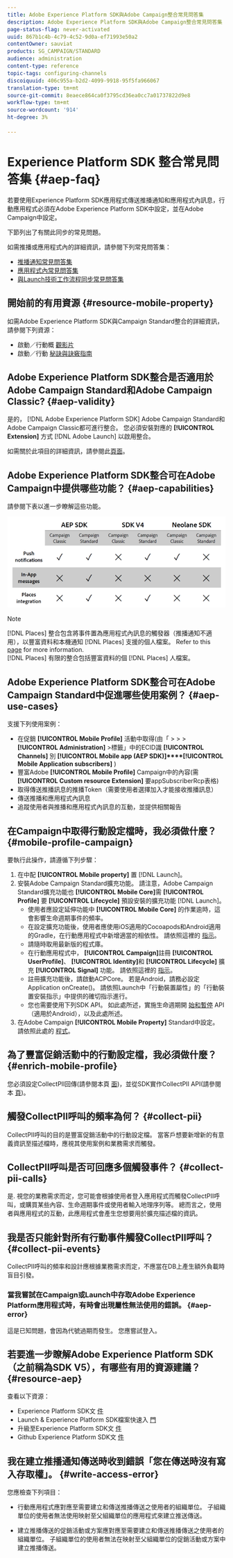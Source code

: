 ```yaml
---
title: Adobe Experience Platform SDK與Adobe Campaign整合常見問答集
description: Adobe Experience Platform SDK與Adobe Campaign整合常見問答集
page-status-flag: never-activated
uuid: 867b1c4b-4c79-4c52-9d0a-ef71993e50a2
contentOwner: sauviat
products: SG_CAMPAIGN/STANDARD
audience: administration
content-type: reference
topic-tags: configuring-channels
discoiquuid: 406c955a-b2d2-4099-9918-95f5fa966067
translation-type: tm+mt
source-git-commit: 8eaece864ca0f3795cd36ea0cc7a01737822d9e8
workflow-type: tm+mt
source-wordcount: '914'
ht-degree: 3%

---
```



# Experience Platform SDK 整合常見問答集 {#aep-faq}

若要使用Experience Platform SDK應用程式傳送推播通知和應用程式內訊息，行動應用程式必須在Adobe Experience Platform SDK中設定，並在Adobe Campaign中設定。

下節列出了有關此同步的常見問題。

如需推播或應用程式內的詳細資訊，請參閱下列常見問答集：

* [推播通知常見問答集](../../channels/using/about-push-notifications.md#push-faq)
* [應用程式內常見問答集](../../channels/using/about-in-app-messaging.md#in-app-faq)
* [與Launch技術工作流程同步常見問答集](../../administration/using/syncwithlaunch-faq.md)

## 開始前的有用資源 {#resource-mobile-property}

如需Adobe Experience Platform SDK與Campaign Standard整合的詳細資訊，請參閱下列資源：

* 啟動／行動概 [觀影片](https://www.adobe.com/experience-platform/launch.html#acpl-mobile-video)
* 啟動／行動 [秘訣與訣竅指南](https://www.adobe.com/content/dam/www/us/en/experience-platform/launch-tag-manager/pdfs/adobe-cloud-platform-launch-tips-and-tricks-sheet.pdf)

## Adobe Experience Platform SDK整合是否適用於Adobe Campaign Standard和Adobe Campaign Classic? {#aep-validity}

是的， [!DNL Adobe Experience Platform SDK] Adobe Campaign Standard和Adobe Campaign Classic都可進行整合。 您必須安裝對應的 **[!UICONTROL Extension]** 方式 [!DNL Adobe Launch] 以啟用整合。

如需關於此項目的詳細資訊，請參閱此[頁面](https://aep-sdks.gitbook.io/docs/using-mobile-extensions/adobe-campaign-standard)。

## Adobe Experience Platform SDK整合可在Adobe Campaign中提供哪些功能？ {#aep-capabilities}

請參閱下表以進一步瞭解這些功能。

![](assets/faq.png)

>[!NOTE]
>
>[!DNL Places] 整合包含將事件置為應用程式內訊息的觸發器（推播通知不適用），以豐富資料和本機通知 [!DNL Places] 支援的個人檔案。 Refer to this [page](../../channels/using/preparing-and-sending-an-in-app-message.md) for more information. <br>[!DNL Places] 有限的整合包括豐富資料的個 [!DNL Places] 人檔案。

## Adobe Experience Platform SDK整合可在Adobe Campaign Standard中促進哪些使用案例？ {#aep-use-cases}

支援下列使用案例：

* 在促銷 **[!UICONTROL Mobile Profile]** 活動中取得(由「 > > > **[!UICONTROL Administration]** >標籤」中的ECID識 **[!UICONTROL Channels]** 別 **[!UICONTROL Mobile app (AEP SDK)]****[!UICONTROL Mobile Application subscribers]** )
* 豐富Adobe **[!UICONTROL Mobile Profile]** Campaign中的內容(需 **[!UICONTROL Custom resource Extension]** 要appSubscriberRcp表格)
* 取得傳送推播訊息的推播Token（需要使用者選擇加入才能接收推播訊息）
* 傳送推播和應用程式內訊息
* 追蹤使用者與推播和應用程式內訊息的互動，並提供相關報告

## 在Campaign中取得行動設定檔時，我必須做什麼？ {#mobile-profile-campaign}

要執行此操作，請遵循下列步驟：

1. 在中配 **[!UICONTROL Mobile property]** 置 [!DNL Launch]。
1. 安裝Adobe Campaign Standard擴充功能。 請注意，Adobe Campaign Standard擴充功能也 **[!UICONTROL Mobile Core]**&#x200B;需 **[!UICONTROL Profile]** 要 **[!UICONTROL Lifecycle]** 預設安裝的擴充功能 [!DNL Launch]。
   * 使用者應設定延伸功能中 **[!UICONTROL Mobile Core]** 的作業逾時，這會影響生命週期事件的頻率。
   * 在設定擴充功能後，使用者應使用iOS適用的Cocoapods和Android適用的Gradle，在行動應用程式中新增適當的相依性。 請依照這裡的 [指示](https://aep-sdks.gitbook.io/docs/using-mobile-extensions/adobe-campaign-standard)。
   * 請隨時取用最新版的程式庫。
   * 在行動應用程式中， **[!UICONTROL Campaign]**&#x200B;註冊 **[!UICONTROL UserProfile]**、 **[!UICONTROL Identity]**&#x200B;和 **[!UICONTROL Lifecycle]** 擴充 **[!UICONTROL Signal]** 功能。 請依照這裡的 [指示](https://aep-sdks.gitbook.io/docs/using-mobile-extensions/adobe-campaign-standard#register-the-campaign-standard-extension-with-mobile-core)。
   * 註冊擴充功能後，請啟動ACPCore。 若是Android，請務必設定Application onCreate()。 請依照Launch中「行動裝置屬性」的「行動裝置安裝指示」中提供的確切指示進行。
   * 您也需要使用下列SDK API。 如此處所述，實施生命週期開 [始和暫停](https://aep-sdks.gitbook.io/docs/using-mobile-extensions/mobile-core/lifecycle/lifecycle-extension-in-android) API（適用於Android），以及此處所述。
1. 在Adobe Campaign **[!UICONTROL Mobile Property]** Standard中設定。 請依照此處的 [程式](../../administration/using/configuring-a-mobile-application.md#channel-specific-config)。

## 為了豐富促銷活動中的行動設定檔，我必須做什麼？ {#enrich-mobile-profile}

您必須設定CollectPII回傳(請參閱本頁 [面](https://helpx.adobe.com/campaign/kb/config-app-in-launch.html#PIIpostback))，並從SDK實作CollectPII API(請參閱本 [頁](https://aep-sdks.gitbook.io/docs/using-mobile-extensions/mobile-core/mobile-core-api-reference#collect-pii))。

## 觸發CollectPII呼叫的頻率為何？ {#collect-pii}

CollectPII呼叫的目的是豐富促銷活動中的行動設定檔。 當客戶想要新增新的有意義資訊至描述檔時，應視其使用案例和業務需求而觸發。

## CollectPII呼叫是否可回應多個觸發事件？ {#collect-pii-calls}

是. 視您的業務需求而定，您可能會根據使用者登入應用程式而觸發CollectPII呼叫，或購買某些內容、生命週期事件或使用者輸入地理序列等。 總而言之，使用者與應用程式的互動，此應用程式會產生您想要用於擴充描述檔的資訊。

## 我是否只能針對所有行動事件觸發CollectPII呼叫？ {#collect-pii-events}

CollectPII呼叫的頻率和設計應根據業務需求而定，不應當在DB上產生額外負載時盲目引發。

### 當我嘗試在Campaign或Launch中存取Adobe Experience Platform應用程式時，有時會出現屬性無法使用的錯誤。 {#aep-error}

這是已知問題，會因為代號過期而發生。 您應嘗試登入。

## 若要進一步瞭解Adobe Experience Platform SDK（之前稱為SDK V5），有哪些有用的資源建議？{#resource-aep}

查看以下資源：

* Experience Platform SDK文 [件](https://aep-sdks.gitbook.io/docs/)
* Launch &amp; Experience Platform SDK檔案快速入 [門](https://aep-sdks.gitbook.io/docs/getting-started/create-a-mobile-property)
* 升級至Experience Platform SDK文 [件](https://aep-sdks.gitbook.io/docs/resources/upgrading-to-aep)
* Github Experience Platform SDK文 [件](https://github.com/Adobe-Marketing-Cloud/acp-sdks/)

## 我在建立推播通知傳送時收到錯誤「您在傳送時沒有寫入存取權」。 {#write-access-error}

您應檢查下列項目：

* 行動應用程式應對應至需要建立和傳送推播傳送之使用者的組織單位。 子組織單位的使用者無法使用映射至父組織單位的應用程式來建立推送傳送。

* 建立推播傳送的促銷活動或方案應對應至需要建立和傳送推播傳送之使用者的組織單位。 子組織單位的使用者無法在映射至父組織單位的促銷活動或方案中建立推播傳送。